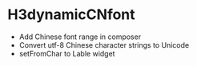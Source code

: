 # H3dynamicCNfont
- Add Chinese font range in composer
- Convert utf-8 Chinese character strings to Unicode
- setFromChar to Lable widget
